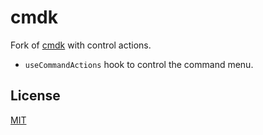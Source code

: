 # cmdk

Fork of [cmdk](https://github.com/pacocoursey/cmdk) with control actions.

- `useCommandActions` hook to control the command menu.

## License

[MIT](../../LICENSE)
